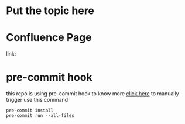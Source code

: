# Put the topic here

<!-- BEGINNING OF PRE-COMMIT-TERRAFORM DOCS HOOK -->

<!-- END OF PRE-COMMIT-TERRAFORM DOCS HOOK -->

# Confluence Page

link:

# pre-commit hook

this repo is using pre-commit hook to know more [click here](https://github.com/antonbabenko/pre-commit-terraform)
to manually trigger use this command

```
pre-commit install
pre-commit run --all-files
```
